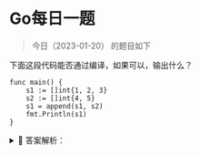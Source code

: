 # Go每日一题

> 今日（2023-01-20） 的题目如下

下面这段代码能否通过编译，如果可以，输出什么？

```golang
func main() {
	s1 := []int{1, 2, 3}
	s2 := []int{4, 5}
	s1 = append(s1, s2)
	fmt.Println(s1)
}
```

<details>
<summary style="cursor: pointer">🔑 答案解析：</summary>
<div>

不能通过编译。append() 的第二个参数不能直接使用 slice，需使用 … 操作符，将一个切片追加到另一个切片上：append(s1,s2…)。或者直接跟上元素，形如：append(s1,1,2,3)。

</div>
</details>